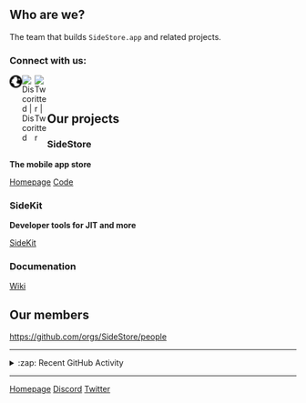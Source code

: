 <!-- 
Docs: How to use GitHub README and actions to auto-generate embedded content.
https://github.com/anuraghazra/github-readme-stats
https://www.youtube.com/watch?v=n6d4KHSKqGk
https://github.com/rahuldkjain/github-profile-readme-generator
 -->

## Who are we?

The team that builds `SideStore.app` and related projects.

### Connect with us:

<!--
[![Website](https://img.shields.io/website?label=sidestore.io&style=for-the-badge&url=https://sidestore.io)](https://sidestore.io)
[![Twitter Follow](https://img.shields.io/twitter/follow/sidestore_io?color=1DA1F2&logo=twitter&style=for-the-badge)](https://twitter.com/intent/follow?original_referer=https%3A%2F%2Fgithub.com%2Fsidestore&screen_name=sidestore)
[![GitHub Followers](https://img.shields.io/github/followers/sidestore?style=for-the-badge)]()
[![GitHub Sponsors](https://img.shields.io/github/sponsors/sidestore?style=for-the-badge
)]() 
-->

[<img align="left" alt="sidestore.io" width="22px" src="https://raw.githubusercontent.com/iconic/open-iconic/master/svg/globe.svg" />][website]
[<img align="left" alt="Discord | Discord" width="22px" src="https://cdn.jsdelivr.net/npm/simple-icons@v3/icons/discord.svg" />][discord]
[<img align="left" alt="Twitter | Twitter" width="22px" src="https://cdn.jsdelivr.net/npm/simple-icons@v3/icons/twitter.svg" />][twitter]

<br />
<br />

## Our projects

### SideStore

__The mobile app store__

[Homepage][website]
[Code][git.sidestore]

### SideKit

__Developer tools for JIT and more__

[SideKit][git.sidekit]

### Documenation

[Wiki][wiki]

## Our members

https://github.com/orgs/SideStore/people

---

<details>
  <summary>:zap: Recent GitHub Activity</summary>

<!--START_SECTION:activity-->
1. 🗣 Commented on [#270](https://github.com/SideStore/SideStore/issues/270) in [SideStore/SideStore](https://github.com/SideStore/SideStore)
2. 🗣 Commented on [#270](https://github.com/SideStore/SideStore/issues/270) in [SideStore/SideStore](https://github.com/SideStore/SideStore)
3. ❗️ Opened issue [#270](https://github.com/SideStore/SideStore/issues/270) in [SideStore/SideStore](https://github.com/SideStore/SideStore)
4. 🗣 Commented on [#217](https://github.com/SideStore/SideStore/issues/217) in [SideStore/SideStore](https://github.com/SideStore/SideStore)
5. 🗣 Commented on [#249](https://github.com/SideStore/SideStore/issues/249) in [SideStore/SideStore](https://github.com/SideStore/SideStore)
6. 🗣 Commented on [#269](https://github.com/SideStore/SideStore/issues/269) in [SideStore/SideStore](https://github.com/SideStore/SideStore)
7. ❗️ Opened issue [#269](https://github.com/SideStore/SideStore/issues/269) in [SideStore/SideStore](https://github.com/SideStore/SideStore)
8. 🗣 Commented on [#217](https://github.com/SideStore/SideStore/issues/217) in [SideStore/SideStore](https://github.com/SideStore/SideStore)
9. 💪 Opened PR [#10](https://github.com/SideStore/SideStore-Docs/pull/10) in [SideStore/SideStore-Docs](https://github.com/SideStore/SideStore-Docs)
10. 🗣 Commented on [#8](https://github.com/SideStore/SideStore-Docs/issues/8) in [SideStore/SideStore-Docs](https://github.com/SideStore/SideStore-Docs)
11. 💪 Opened PR [#8](https://github.com/SideStore/SideStore-Docs/pull/8) in [SideStore/SideStore-Docs](https://github.com/SideStore/SideStore-Docs)
12. ❌ Closed PR [#7](https://github.com/SideStore/SideStore-Docs/pull/7) in [SideStore/SideStore-Docs](https://github.com/SideStore/SideStore-Docs)
13. 💪 Opened PR [#7](https://github.com/SideStore/SideStore-Docs/pull/7) in [SideStore/SideStore-Docs](https://github.com/SideStore/SideStore-Docs)
14. 🗣 Commented on [#249](https://github.com/SideStore/SideStore/issues/249) in [SideStore/SideStore](https://github.com/SideStore/SideStore)
15. 🗣 Commented on [#5](https://github.com/SideStore/minimuxer/issues/5) in [SideStore/minimuxer](https://github.com/SideStore/minimuxer)
16. ❌ Closed PR [#3](https://github.com/SideStore/minimuxer/pull/3) in [SideStore/minimuxer](https://github.com/SideStore/minimuxer)
17. 🗣 Commented on [#3](https://github.com/SideStore/minimuxer/issues/3) in [SideStore/minimuxer](https://github.com/SideStore/minimuxer)
18. ❗️ Closed issue [#268](https://github.com/SideStore/SideStore/issues/268) in [SideStore/SideStore](https://github.com/SideStore/SideStore)
19. 🗣 Commented on [#268](https://github.com/SideStore/SideStore/issues/268) in [SideStore/SideStore](https://github.com/SideStore/SideStore)
20. ❗️ Opened issue [#268](https://github.com/SideStore/SideStore/issues/268) in [SideStore/SideStore](https://github.com/SideStore/SideStore)
<!--END_SECTION:activity-->

</details>

---

[Homepage][patreon] [Discord][discord] [Twitter][twitter]

<!--
- [Patreon][patreon]
- [OpenCollective][opencollective]
- [YouTube][youtube]
-->

[website]: https://sidestore.io
[wiki]: https://wiki.sidestore.io
[twitter]: https://twitter.com/sidestore_io
[discord]: https://discord.gg/CacsuuzsBq
[youtube]: https://youtube.com/TODO
[patreon]: https://www.patreon.com/SideStore
[opencollective]: https://opencollective.com/TODO
[git.sidestore]: https://github.com/SideStore/SideStore/
[git.sidekit]: https://github.com/SideStore/SideKit

